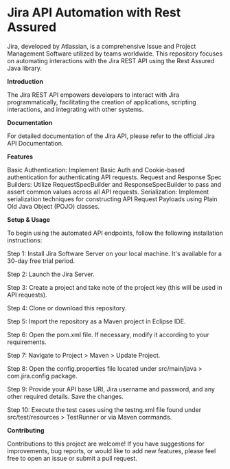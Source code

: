 # **Jira API Automation with Rest Assured**

Jira, developed by Atlassian, is a comprehensive Issue and Project Management Software utilized by teams worldwide. This repository focuses on automating interactions with the Jira REST API using the Rest Assured Java library.

**Introduction**

The Jira REST API empowers developers to interact with Jira programmatically, facilitating the creation of applications, scripting interactions, and integrating with other systems.

**Documentation**

For detailed documentation of the Jira API, please refer to the official Jira API Documentation.

**Features**

Basic Authentication: Implement Basic Auth and Cookie-based authentication for authenticating API requests.
Request and Response Spec Builders: Utilize RequestSpecBuilder and ResponseSpecBuilder to pass and assert common values across all API requests.
Serialization: Implement serialization techniques for constructing API Request Payloads using Plain Old Java Object (POJO) classes.

**Setup & Usage**

To begin using the automated API endpoints, follow the following installation instructions:

Step 1: Install Jira Software Server on your local machine. It's available for a 30-day free trial period.

Step 2: Launch the Jira Server.

Step 3: Create a project and take note of the project key (this will be used in API requests).

Step 4: Clone or download this repository.

Step 5: Import the repository as a Maven project in Eclipse IDE.

Step 6: Open the pom.xml file. If necessary, modify it according to your requirements.

Step 7: Navigate to Project > Maven > Update Project.

Step 8: Open the config.properties file located under src/main/java > com.jira.config package.

Step 9: Provide your API base URI, Jira username and password, and any other required details. Save the changes.

Step 10: Execute the test cases using the testng.xml file found under src/test/resources > TestRunner or via Maven commands.

**Contributing**

Contributions to this project are welcome! If you have suggestions for improvements, bug reports, or would like to add new features, please feel free to open an issue or submit a pull request.

